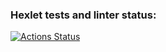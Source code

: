 ### Hexlet tests and linter status:
[![Actions Status](https://github.com/ArkadiyKonstantinov/frontend-project-11/workflows/hexlet-check/badge.svg)](https://github.com/ArkadiyKonstantinov/frontend-project-11/actions)